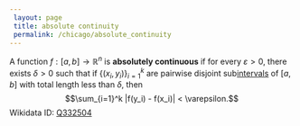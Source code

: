 ```yaml
---
 layout: page
 title: absolute continuity
 permalink: /chicago/absolute_continuity
---
```

A function $f:[a,b]\to \mathbb R^n$ is **absolutely continuous** if for every $\varepsilon > 0$, there exists $\delta > 0$ such that if $\{(x_i,y_i)\}_{i=1}^k$ are pairwise disjoint sub[intervals](https://mathgloss.github.io/MathGloss/interval) of $[a,b]$ with total length less than $\delta$, then $$\sum_{i=1}^k |f(y_i) - f(x_i)| < \varepsilon.$$
Wikidata ID: [Q332504](https://www.wikidata.org/wiki/Q332504)